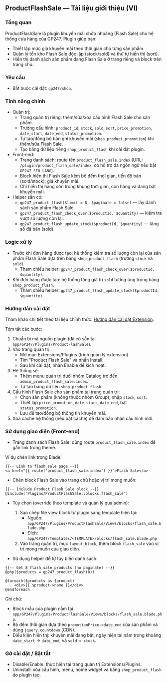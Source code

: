 ## ProductFlashSale — Tài liệu giới thiệu (VI)

### Tổng quan
ProductFlashSale là plugin khuyến mãi chớp nhoáng (Flash Sale) cho hệ thống cửa hàng của GP247. Plugin giúp bạn:
- Thiết lập mức giá khuyến mãi theo thời gian cho từng sản phẩm.
- Quản lý tồn kho Flash Sale độc lập (stock/sold) và thứ tự hiển thị (sort).
- Hiển thị danh sách sản phẩm đang Flash Sale ở trang riêng và block trên trang chủ.

### Yêu cầu
- Bắt buộc cài đặt: `gp247/shop`.

### Tính năng chính
- Quản trị:
  - Trang quản trị riêng: thêm/sửa/xóa cấu hình Flash Sale cho sản phẩm.
  - Trường cấu hình: `product_id`, `stock`, `sold`, `sort`, `price_promotion`, `date_start`, `date_end`, `status_promotion`.
  - Tự tạo/đồng bộ bản ghi khuyến mãi (`shop_product_promotion`) khi thêm/sửa Flash Sale.
  - Tạo bảng dữ liệu riêng `shop_product_flash` khi cài đặt plugin.
- Front-end:
  - Trang danh sách: route tên `product_flash_sale.index` (URL: `/plugin/product_flash_sale/index`, có hỗ trợ đa ngôn ngữ nếu bật `GP247_SEO_LANG`).
  - Block hiển thị Flash Sale kèm bộ đếm thời gian, tiến độ bán (sold/stock), giá khuyến mãi.
  - Chỉ hiển thị hàng còn trong khung thời gian, còn hàng và đang bật khuyến mãi.
- Helper sẵn có:
  - `gp247_product_flash($limit = 8, $paginate = false)` — lấy danh sách sản phẩm Flash Sale.
  - `gp247_product_flash_check_over($productId, $quantity)` — kiểm tra vượt số lượng còn lại.
  - `gp247_product_flash_update_stock($productId, $quantity)` — tăng số đã bán (sold).

### Logic xử lý
- Trước khi đơn hàng được tạo: hệ thống kiểm tra số lượng còn lại của sản phẩm Flash Sale dựa trên bảng `shop_product_flash` (trường `stock` và `sold`).
  - Tham chiếu helper: `gp247_product_flash_check_over($productId, $quantity)`.
- Khi đơn hàng được tạo: hệ thống tăng giá trị `sold` tương ứng trong bảng `shop_product_flash`.
  - Tham chiếu helper: `gp247_product_flash_update_stock($productId, $quantity)`.

### Hướng dẫn cài đặt
Tham khảo chi tiết theo tài liệu chính thức: [Hướng dẫn cài đặt Extension](https://gp247.net/vi/docs/user-guide-extension/guide-to-installing-the-extension.html).

Tóm tắt các bước:
1) Chuẩn bị mã nguồn plugin (đã có sẵn tại `app/GP247/Plugins/ProductFlashSale`).
2) Vào trang quản trị:
   - Mở mục Extensions/Plugins (trình quản lý extension).
   - Tìm "Product Flash Sale" và nhấn Install.
   - Sau khi cài đặt, nhấn Enable để kích hoạt.
3) Hệ thống sẽ:
   - Thêm menu quản trị dưới nhóm Catalog trỏ đến `admin_product_flash_sale.index`.
   - Tự tạo bảng dữ liệu `shop_product_flash`.
4) Cấu hình Flash Sale cho sản phẩm tại trang quản trị:
   - Chọn sản phẩm (không thuộc nhóm Group), nhập `stock`, `sort`.
   - Thiết lập `price_promotion`, `date_start`, `date_end`, bật `status_promotion`.
   - Lưu để tạo/đồng bộ thông tin khuyến mãi.
5) Xóa cache hệ thống (nếu bật cache) để đảm bảo nhận cấu hình mới.

### Sử dụng giao diện (Front-end)
- Trang danh sách Flash Sale: dùng route `product_flash_sale.index` để gắn link trong theme.

Ví dụ chèn link trong Blade:
```blade
{{-- Link to flash sale page --}}
<a href="{{ route('product_flash_sale.index') }}">Flash Sale</a>
```

- Chèn block Flash Sale vào trang chủ hoặc vị trí mong muốn:
```blade
{{-- Include Product Flash Sale block --}}
@include('Plugins/ProductFlashSale::blocks.flash_sale')
```

- Tùy chọn (override theo template và quản lý qua admin):
  1) Sao chép file view block từ plugin sang template hiện tại:
     - Nguồn: `app/GP247/Plugins/ProductFlashSale/Views/blocks/flash_sale.blade.php`
     - Đích: `app/GP247/Templates/<TEMPLATE>/blocks/flash_sale.blade.php`
  2) Vào trang quản trị, mục `layout_block`, thêm block `flash_sale` vào vị trí mong muốn của giao diện.

- Sử dụng helper để tự tùy biến danh sách:
```blade
{{-- Get 8 flash sale products (no paginate) --}}
@php($products = gp247_product_flash(8))

@foreach($products as $product)
    <div>{{ $product->name }}</div>
@endforeach
```

Ghi chú:
- Block mẫu của plugin nằm tại `app/GP247/Plugins/ProductFlashSale/Views/blocks/flash_sale.blade.php`.
- Bộ đếm thời gian dựa theo `promotionPrice->date_end` của sản phẩm và dùng `jquery.countdown` (CDN).
- Điều kiện hiển thị: khuyến mãi đang bật, ngày hiện tại nằm trong khoảng `date_start` → `date_end`, và `sold < stock`.

### Gỡ cài đặt / Bật tắt
- Disable/Enable: thực hiện tại trang quản trị Extensions/Plugins.
- Uninstall: xóa cấu hình, menu, home widget và bảng `shop_product_flash` do plugin tạo.
